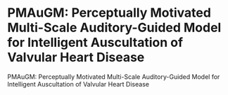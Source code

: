 # PMAuGM: Perceptually Motivated Multi-Scale Auditory-Guided Model for Intelligent Auscultation of Valvular Heart Disease
PMAuGM: Perceptually Motivated Multi-Scale Auditory-Guided Model for Intelligent Auscultation of Valvular Heart Disease
